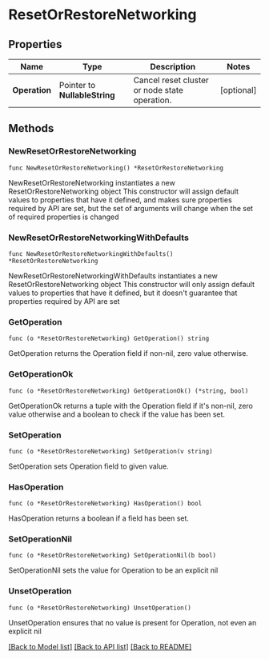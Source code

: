 # ResetOrRestoreNetworking

## Properties

Name | Type | Description | Notes
------------ | ------------- | ------------- | -------------
**Operation** | Pointer to **NullableString** | Cancel reset cluster or node state operation. | [optional] 

## Methods

### NewResetOrRestoreNetworking

`func NewResetOrRestoreNetworking() *ResetOrRestoreNetworking`

NewResetOrRestoreNetworking instantiates a new ResetOrRestoreNetworking object
This constructor will assign default values to properties that have it defined,
and makes sure properties required by API are set, but the set of arguments
will change when the set of required properties is changed

### NewResetOrRestoreNetworkingWithDefaults

`func NewResetOrRestoreNetworkingWithDefaults() *ResetOrRestoreNetworking`

NewResetOrRestoreNetworkingWithDefaults instantiates a new ResetOrRestoreNetworking object
This constructor will only assign default values to properties that have it defined,
but it doesn't guarantee that properties required by API are set

### GetOperation

`func (o *ResetOrRestoreNetworking) GetOperation() string`

GetOperation returns the Operation field if non-nil, zero value otherwise.

### GetOperationOk

`func (o *ResetOrRestoreNetworking) GetOperationOk() (*string, bool)`

GetOperationOk returns a tuple with the Operation field if it's non-nil, zero value otherwise
and a boolean to check if the value has been set.

### SetOperation

`func (o *ResetOrRestoreNetworking) SetOperation(v string)`

SetOperation sets Operation field to given value.

### HasOperation

`func (o *ResetOrRestoreNetworking) HasOperation() bool`

HasOperation returns a boolean if a field has been set.

### SetOperationNil

`func (o *ResetOrRestoreNetworking) SetOperationNil(b bool)`

 SetOperationNil sets the value for Operation to be an explicit nil

### UnsetOperation
`func (o *ResetOrRestoreNetworking) UnsetOperation()`

UnsetOperation ensures that no value is present for Operation, not even an explicit nil

[[Back to Model list]](../README.md#documentation-for-models) [[Back to API list]](../README.md#documentation-for-api-endpoints) [[Back to README]](../README.md)


